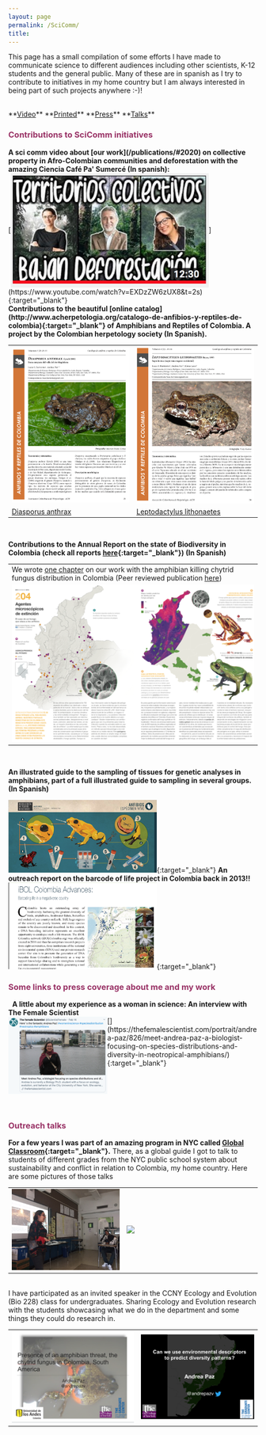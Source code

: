 ```yaml
---
layout: page
permalink: /SciComm/
title:  
---
```


This page has a small compilation of some efforts I have made to communicate science to different audiences including other scientists, K-12 students and the general public. Many of these are in spanish as I try to contribute to initiatives in my home country but I am always interested in being part of such projects anywhere :-)!  

<br>
**<a href="#Video">Video</a>**
**<a href="#Printed">Printed</a>**
**<a href="#Press">Press</a>**
**<a href="#Talks">Talks</a>**
&nbsp;
<br>
<h3><span style="color: #993366;">Contributions to SciComm initiatives</span></h3>
<a name="Video"></a>
<strong>A sci comm video about [our work](/publications/#2020) on collective property in Afro-Colombian communities and deforestation with the amazing Ciencia Café Pa' Sumercé (In spanish):</strong>  
<br>
[<img align="center" src="/images/CienciaCafe.jpg" width="400">](https://www.youtube.com/watch?v=EXDzZW6zUX8&t=2s){:target="_blank"}
<br>
<a name="Printed"></a>
<strong>Contributions to the beautiful [online catalog](http://www.acherpetologia.org/catalogo-de-anfibios-y-reptiles-de-colombia){:target="_blank"} of Amphibians and Reptiles of Colombia. A project by the Colombian herpetology society (In Spanish).</strong>

<table width="80%">
  <tr><td style="width:35%;vertical-align: middle;"><img src="/images/diasporus.png"/></td><td style="width:35%;vertical-align: middle;"><img src="/images/lithonaetes.png"/></td></tr>
 <tr><td> <a href="http://www.acherpetologia.org/wp-content/uploads/2017/06/CARC_Volumen3_Numero2.pdf" target="_blank">Diasporus anthrax</a></td><td> <a href="http://www.acherpetologia.org/wp-content/uploads/2018/05/VOL_4_NUM_1.pdf" target="_blank">Leptodactylus lithonaetes</a> </td></tr>
</table>
&nbsp;
<br>


<strong>Contributions to the Annual Report on the state of Biodiversity in Colombia (check all reports [here](http://reporte.humboldt.org.co/biodiversidad/){:target="_blank"}) (In Spanish)</strong>
<table width="80%">
<tr><td>We wrote <a href="http://reporte.humboldt.org.co/biodiversidad/2018/cap2/204/" target="_blank">one chapter</a> on our work with the amphibian killing chytrid fungus distribution in Colombia (Peer reviewed publication <a href="/publications/#2017">here</a>)</td></tr>
<tr><td style="height:35%;"><img src="/images/RET.png"/></td></tr>
</table>
&nbsp; 

<strong>An illustrated guide to the sampling of tissues for genetic analyses in amphibians, part of a full illustrated guide to sampling in several groups. (In Spanish)</strong>

[<img src="/images/Guia_tejidos.png" width="300">](http://repository.humboldt.org.co/bitstream/handle/20.500.11761/33659/561.pdf?sequence=1&isAllowed=y){:target="_blank"}
<strong>An outreach report on the barcode of life project in Colombia back in 2013!!</strong>
&nbsp;
<br>
[<img src="/images/bol.png" width="300">](http://biodiversitygenomics.net/site/wp-content/uploads/2015/12/iBOL-Barcode-Bulletin-Dec-2013.pdf){:target="_blank"}
<a name="Press"></a>
<h3><span style="color: #993366;">Some links to press coverage about me and my work</span></h3>
&nbsp;
 <strong>A little about my experience as a woman in science: An interview with The Female Scientist</strong>  
<br>
[<img align="left" src="/images/Screen Shot 2020-04-06 at 12.13.39 PM.png" width="200">](https://thefemalescientist.com/portrait/andrea-paz/826/meet-andrea-paz-a-biologist-focusing-on-species-distributions-and-diversity-in-neotropical-amphibians/){:target="_blank"}
<br>
<br>
<br>
<br>
<br>
<br>
<a name="Talks"></a>
<h3><span style="color: #993366;">Outreach talks</span></h3>

<strong>For a few years I was part of an amazing program in NYC called [Global Classroom](http://stage.otw.anant.us/Global-Classroom.aspx){:target="_blank"}.</strong> There, as a global guide I got to talk to students of different grades from the NYC public school system about sustainability and conflict in relation to Colombia, my home country. Here are some pictures of those talks
<table width="80%">
<tr><td style="width:35%;"><img src="/images/GlobalClassroom.JPG"/></td><td style="width:41%;"><img src="/images/GlobalClassroom.png"/></td></tr>
</table>  
  <br>
I have participated as an invited speaker in the CCNY Ecology and Evolution (Bio 228) class for undergraduates. Sharing Ecology and Evolution research with the students showcasing what we do in the department and some things they could do research in. 
<table width="80%">
<tr><td style="width:43%;"><img src="/images/228_1.png"/></td><td style="width:40%;"><img src="/images/228_2.png"/></td></tr>
</table>  
<br>  
  <br>
<br>
<br>
